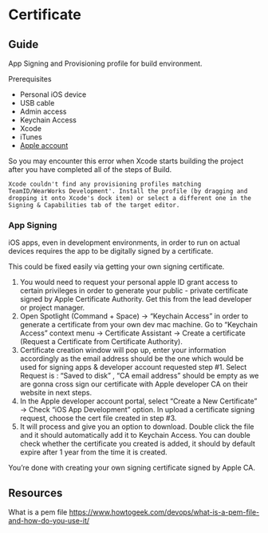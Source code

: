 # Certificate

## Guide

App Signing and Provisioning profile for build environment.

Prerequisites

* Personal iOS device
* USB cable
* Admin access
* Keychain Access
* Xcode
* iTunes
* [Apple account](https://developer.apple.com) 

So you may encounter this error when Xcode starts building the project after you have completed all of the steps of Build.

```text
Xcode couldn't find any provisioning profiles matching TeamID/WearWorks Development'. Install the profile (by dragging and dropping it onto Xcode's dock item) or select a different one in the Signing & Capabilities tab of the target editor.
```

### App Signing

iOS apps, even in development environments, in order to run on actual devices requires the app to be digitally signed by a certificate.

This could be fixed easily via getting your own signing certificate.

1. You would need to request your personal apple ID grant access to certain privileges in order to generate your public - private certificate signed by Apple Certificate Authority. Get this from the lead developer or project manager.
2. Open Spotlight \(Command + Space\) -&gt; “Keychain Access” in order to generate a certificate from your own dev mac machine. Go to “Keychain Access” context menu  -&gt; Certificate Assistant -&gt; Create a certificate \(Request a Certificate from Certificate Authority\).
3. Certificate creation window will pop up, enter your information accordingly as the email address should be the one which would be used for signing apps & developer account requested step \#1. Select Request is : “Saved to disk” , “CA email address” should be empty as we are gonna cross sign our certificate with Apple developer CA on their website in next steps.
4. In the Apple developer account portal, select “Create a New Certificate” -&gt; Check “iOS App Development” option. In upload a certificate signing request, choose the cert file created in step \#3.
5. It will process and give you an option to download. Double click the file and it should automatically add it to Keychain Access. You can double check whether the certificate you created is added, it should by default expire after 1 year from the time it is created.

You’re done with creating your own signing certificate signed by Apple CA.



## Resources

What is a pem file
https://www.howtogeek.com/devops/what-is-a-pem-file-and-how-do-you-use-it/